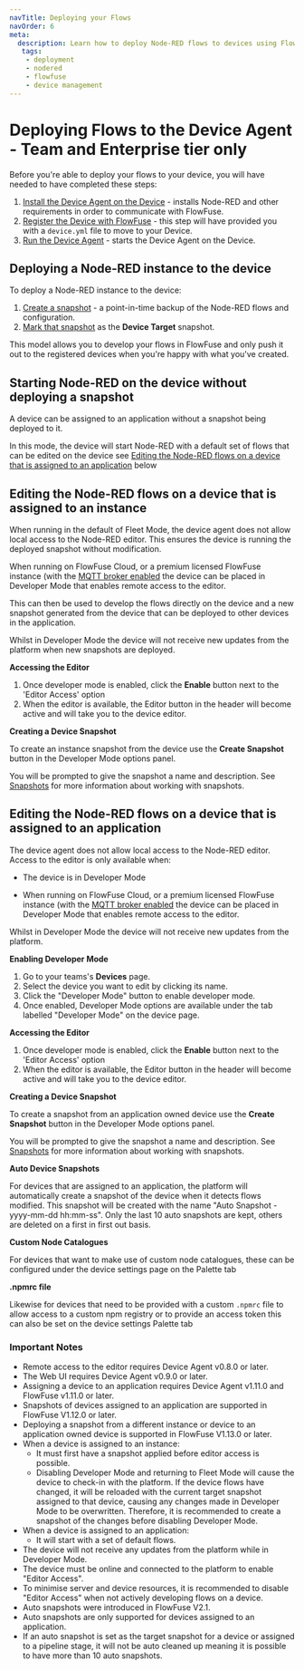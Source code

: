 ```yaml
---
navTitle: Deploying your Flows
navOrder: 6
meta:
  description: Learn how to deploy Node-RED flows to devices using FlowFuse, enabling seamless development and deployment processes.
   tags:
    - deployment
    - nodered
    - flowfuse
    - device management
---
```


# Deploying Flows to the Device Agent - Team and Enterprise tier only

Before you're able to deploy your flows to your device,
you will have needed to have completed these steps:

1. [Install the Device Agent on the Device](./install.md) - installs Node-RED and other requirements in order to communicate with FlowFuse.
2. [Register the Device with FlowFuse](./register.md) - this step will have provided you with a `device.yml` file to move to your Device.
3. [Run the Device Agent](./running.md) - starts the Device Agent on the Device.

## Deploying a Node-RED instance to the device

To deploy a Node-RED instance to the device:

1. [Create a snapshot](../user/snapshots.md#create-a-snapshot) - a point-in-time
backup of the Node-RED flows and configuration.
2. [Mark that snapshot](../user/snapshots.md#setting-a-device-target-snapshot) as the **Device Target** snapshot.

This model allows you to develop your flows in FlowFuse and only push it out
to the registered devices when you're happy with what you've created.

## Starting Node-RED on the device without deploying a snapshot

A device can be assigned to an application without a snapshot being deployed to it.

In this mode, the device will start Node-RED with a default set of flows that can
be edited on the device see [Editing the Node-RED flows on a device that is assigned to an application](#editing-the-node-red-flows-on-a-device-that-is-assigned-to-an-application) below

## Editing the Node-RED flows on a device that is assigned to an instance

When running in the default of Fleet Mode, the device agent does not allow local access to the 
Node-RED editor. This ensures the device is running the deployed snapshot without modification.

When running on FlowFuse Cloud, or a premium licensed FlowFuse instance (with the
[MQTT broker enabled](https://flowfuse.com/docs/contribute/local/#setting-up-mosquitto-(optional))
the device can be placed in Developer Mode that enables remote access to the editor. 

This can then be used to develop the flows directly on the device and a new snapshot
generated from the device that can be deployed to other devices in the application.

Whilst in Developer Mode the device will not receive new updates from the platform
when new snapshots are deployed.

**Accessing the Editor**

1. Once developer mode is enabled, click the **Enable** button next to the 'Editor Access' option
2. When the editor is available, the Editor button in the header will become active and will take you to the device editor.

**Creating a Device Snapshot**

To create an instance snapshot from the device use the **Create Snapshot** button
in the Developer Mode options panel.

You will be prompted to give the snapshot a name and description. See [Snapshots](../user/snapshots.md) for more information
about working with snapshots.

## Editing the Node-RED flows on a device that is assigned to an application

The device agent does not allow local access to the Node-RED editor. Access to the
editor is only available when:

* The device is in Developer Mode

* When running on FlowFuse Cloud, or a premium licensed FlowFuse instance (with the
[MQTT broker enabled](https://flowfuse.com/docs/contribute/local/#setting-up-mosquitto-(optional))
the device can be placed in Developer Mode that enables remote access to the editor.

Whilst in Developer Mode the device will not receive new updates from the platform.

**Enabling Developer Mode**

1. Go to your teams's **Devices** page.
2. Select the device you want to edit by clicking its name.
3. Click the "Developer Mode" button to enable developer mode.
4. Once enabled, Developer Mode options are available under the tab labelled "Developer Mode" on the device page.

**Accessing the Editor**

1. Once developer mode is enabled, click the **Enable** button next to the 'Editor Access' option
2. When the editor is available, the Editor button in the header will become active and will take you to the device editor.

**Creating a Device Snapshot**

To create a snapshot from an application owned device use the **Create Snapshot** button
in the Developer Mode options panel.

You will be prompted to give the snapshot a name and description. See [Snapshots](../user/snapshots.md) for more information
about working with snapshots.

**Auto Device Snapshots**

For devices that are assigned to an application, the platform will automatically create a snapshot of the device
when it detects flows modified. This snapshot will be created with the name "Auto Snapshot - yyyy-mm-dd hh:mm-ss".
Only the last 10 auto snapshots are kept, others are deleted on a first in first out basis.

**Custom Node Catalogues**

For devices that want to make use of custom node catalogues, these can be configured 
under the device settings page on the Palette tab

**.npmrc file**

Likewise for devices that need to be provided with a custom `.npmrc` file to allow access
to a custom npm registry or to provide an access token this can also be set on the device
settings Palette tab


### Important Notes

* Remote access to the editor requires Device Agent v0.8.0 or later.
* The Web UI requires Device Agent v0.9.0 or later.
* Assigning a device to an application requires Device Agent v1.11.0 and FlowFuse v1.11.0 or later.
* Snapshots of devices assigned to an application are supported in FlowFuse V1.12.0 or later.
* Deploying a snapshot from a different instance or device to an application owned device is supported in FlowFuse V1.13.0 or later.
* When a device is assigned to an instance:
    * It must first have a snapshot applied before editor access is possible.
    * Disabling Developer Mode and returning to Fleet Mode will cause the device to check-in with the platform.
    If the device flows have changed, it will be reloaded with the current target snapshot assigned to that device,
    causing any changes made in Developer Mode to be overwritten. Therefore, it is recommended to create a snapshot
    of the changes before disabling Developer Mode.
* When a device is assigned to an application:
    * It will start with a set of default flows.
* The device will not receive any updates from the platform while in Developer Mode.
* The device must be online and connected to the platform to enable "Editor Access".
* To minimise server and device resources, it is recommended to disable "Editor Access" when not actively developing flows on a device.
* Auto snapshots were introduced in FlowFuse V2.1.
* Auto snapshots are only supported for devices assigned to an application.
* If an auto snapshot is set as the target snapshot for a device or assigned to a pipeline stage, it will not be auto cleaned up meaning it is possible to have more than 10 auto snapshots.
